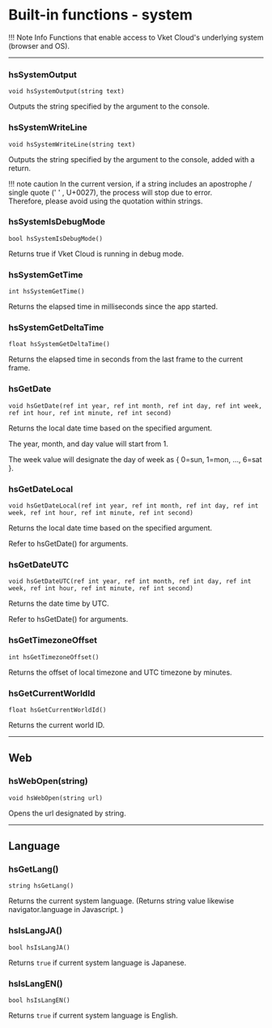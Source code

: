
# Built-in functions - system

!!! Note Info
    Functions that enable access to Vket Cloud's underlying system (browser and OS).

***

### hsSystemOutput
`void hsSystemOutput(string text)`

Outputs the string specified by the argument to the console.

### hsSystemWriteLine
`void hsSystemWriteLine(string text)`

Outputs the string specified by the argument to the console, added with a return.

!!! note caution
    In the current version, if a string includes an apostrophe / single quote (' ' , U+0027), the process will stop due to error.<br>
    Therefore, please avoid using the quotation within strings.

### hsSystemIsDebugMode
`bool hsSystemIsDebugMode()`

Returns true if Vket Cloud is running in debug mode.

### hsSystemGetTime
`int hsSystemGetTime()`

Returns the elapsed time in milliseconds since the app started.

### hsSystemGetDeltaTime
`float hsSystemGetDeltaTime()`

Returns the elapsed time in seconds from the last frame to the current frame.

### hsGetDate
`void hsGetDate(ref int year, ref int month, ref int day, ref int week, ref int hour, ref int minute, ref int second)`

Returns the local date time based on the specified argument.

The year, month, and day value will start from 1.

The week value will designate the day of week as { 0=sun, 1=mon, ..., 6=sat }.

### hsGetDateLocal
`void hsGetDateLocal(ref int year, ref int month, ref int day, ref int week, ref int hour, ref int minute, ref int second)`

Returns the local date time based on the specified argument.

Refer to hsGetDate() for arguments.


### hsGetDateUTC
`void hsGetDateUTC(ref int year, ref int month, ref int day, ref int week, ref int hour, ref int minute, ref int second)`

Returns the date time by UTC.

Refer to hsGetDate() for arguments.

### hsGetTimezoneOffset
`int hsGetTimezoneOffset()`

Returns the offset of local timezone and UTC timezone by minutes.

### hsGetCurrentWorldId
`float hsGetCurrentWorldId()`

Returns the current world ID.


***


## Web
### hsWebOpen(string)
`void hsWebOpen(string url)`

Opens the url designated by string.

***

## Language

### hsGetLang()
`string hsGetLang()`

Returns the current system language. (Returns string value likewise navigator.language in Javascript. )

### hsIsLangJA()
`bool hsIsLangJA()`

Returns `true` if current system language is Japanese.

### hsIsLangEN()
`bool hsIsLangEN()`

Returns `true` if current system language is English.